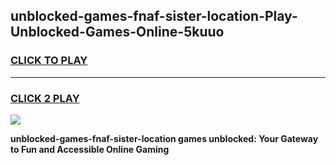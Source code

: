 
## unblocked-games-fnaf-sister-location-Play-Unblocked-Games-Online-5kuuo
<h3>
<a href="https://premium76.site?title=unblocked-games-fnaf-sister-location&ref=25A">CLICK TO PLAY</a></h3>
<hr>

<h3>
<a href="https://premium76.site?title=unblocked-games-fnaf-sister-location&ref=25A">CLICK 2 PLAY</a>
  
</h3>

<a href="https://premium76.site?title=unblocked-games-fnaf-sister-location&ref=25A"><img src="https://clearcache.store/games.png"></a>


**unblocked-games-fnaf-sister-location games unblocked: Your Gateway to Fun and Accessible Online Gaming**
